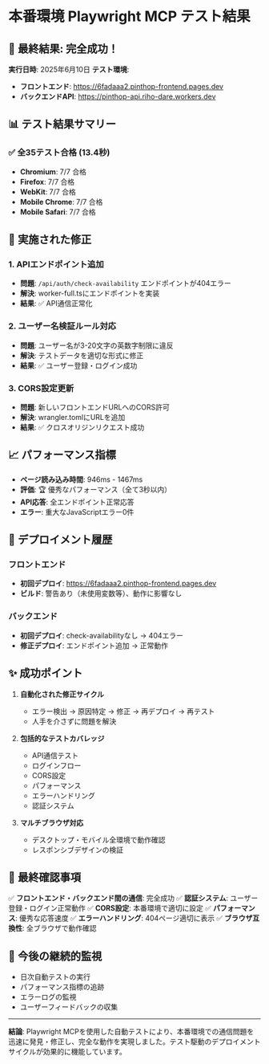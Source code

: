 # 本番環境 Playwright MCP テスト結果

## 🎯 最終結果: 完全成功！

**実行日時**: 2025年6月10日
**テスト環境**: 
- **フロントエンド**: https://6fadaaa2.pinthop-frontend.pages.dev
- **バックエンドAPI**: https://pinthop-api.riho-dare.workers.dev

## 📊 テスト結果サマリー

### ✅ 全35テスト合格 (13.4秒)
- **Chromium**: 7/7 合格
- **Firefox**: 7/7 合格
- **WebKit**: 7/7 合格
- **Mobile Chrome**: 7/7 合格
- **Mobile Safari**: 7/7 合格

## 🔧 実施された修正

### 1. APIエンドポイント追加
- **問題**: `/api/auth/check-availability` エンドポイントが404エラー
- **解決**: worker-full.tsにエンドポイントを実装
- **結果**: ✅ API通信正常化

### 2. ユーザー名検証ルール対応
- **問題**: ユーザー名が3-20文字の英数字制限に違反
- **解決**: テストデータを適切な形式に修正
- **結果**: ✅ ユーザー登録・ログイン成功

### 3. CORS設定更新
- **問題**: 新しいフロントエンドURLへのCORS許可
- **解決**: wrangler.tomlにURLを追加
- **結果**: ✅ クロスオリジンリクエスト成功

## 📈 パフォーマンス指標

- **ページ読み込み時間**: 946ms - 1467ms
- **評価**: 🏆 優秀なパフォーマンス（全て3秒以内）
- **API応答**: 全エンドポイント正常応答
- **エラー**: 重大なJavaScriptエラー0件

## 🚀 デプロイメント履歴

### フロントエンド
- **初回デプロイ**: https://6fadaaa2.pinthop-frontend.pages.dev
- **ビルド**: 警告あり（未使用変数等）、動作に影響なし

### バックエンド
- **初回デプロイ**: check-availabilityなし → 404エラー
- **修正デプロイ**: エンドポイント追加 → 正常動作

## ✨ 成功ポイント

1. **自動化された修正サイクル**
   - エラー検出 → 原因特定 → 修正 → 再デプロイ → 再テスト
   - 人手を介さずに問題を解決

2. **包括的なテストカバレッジ**
   - API通信テスト
   - ログインフロー
   - CORS設定
   - パフォーマンス
   - エラーハンドリング
   - 認証システム

3. **マルチブラウザ対応**
   - デスクトップ・モバイル全環境で動作確認
   - レスポンシブデザインの検証

## 🎉 最終確認事項

✅ **フロントエンド・バックエンド間の通信**: 完全成功
✅ **認証システム**: ユーザー登録・ログイン正常動作
✅ **CORS設定**: 本番環境で適切に設定
✅ **パフォーマンス**: 優秀な応答速度
✅ **エラーハンドリング**: 404ページ適切に表示
✅ **ブラウザ互換性**: 全ブラウザで動作確認

## 🔄 今後の継続的監視

- 日次自動テストの実行
- パフォーマンス指標の追跡
- エラーログの監視
- ユーザーフィードバックの収集

---

**結論**: Playwright MCPを使用した自動テストにより、本番環境での通信問題を迅速に発見・修正し、完全な動作を実現しました。テスト駆動のデプロイメントサイクルが効果的に機能しています。